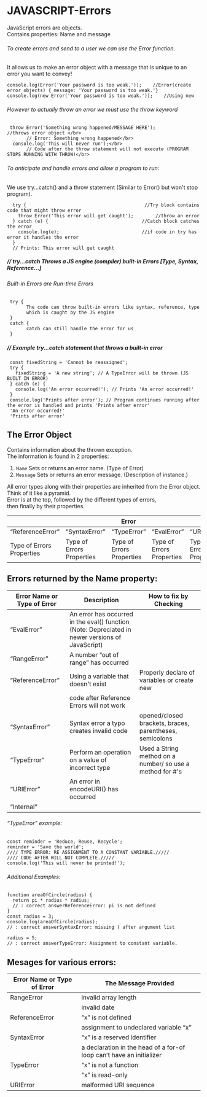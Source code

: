 # JAVASCRIPT-Errors
JavaScript errors are objects. </br>
  Contains properties: Name and message </br>

###### To create errors and send to a user we can use the Error function. <br> 
   It allows us to make an error object with a message that is unique to an error you want to convey! </br>
   
    console.log(Error('Your password is too weak.'));    //Error(create error objects) { message: 'Your password is too weak.'}
    console.log(new Error('Your password is too weak.'));    //Using new  

###### However to actually throw an error we must use the throw keyword</br>

     throw Error('Something wrong happened/MESSAGE HERE');              //throws error object </br>
           // Error: Something wrong happened</br>
      console.log('This will never run');</br>
           // Code after the throw statement will not execute (PROGRAM STOPS RUNNING WITH THROW)</br>

###### To anticipate and handle errors and allow a program to run:</br>
We use try...catch() and a throw statement (Similar to Error() but won't stop program). </br>

      try {                                           //Try block contains code that might throw error
        throw Error('This error will get caught');        //throw an error 
      } catch (e) {                                  //Catch block catches the error
        console.log(e);                              //if code in try has error it handles the error
      }
      // Prints: This error will get caught
      
##### // try...catch Throws a JS engine (compiler) built-in Errors [Type, Syntax, Reference...]
###### Built-in Errors are Run-time Errors

     try {
           The code can throw built-in errors like syntax, reference, type
           which is caught by the JS engine
     }
     catch {
           catch can still handle the error for us
     }
##### // Example try...catch statement that throws a built-in error     
     
     const fixedString = 'Cannot be reassigned';
     try {
       fixedString = 'A new string'; // A TypeError will be thrown (JS BUILT IN ERROR)
     } catch (e) {
       console.log('An error occurred!'); // Prints 'An error occurred!'
     }
     console.log('Prints after error'); // Program continues running after the error is handled and prints 'Prints after error'
     'An error occurred!'
     'Prints after error'
     
## The Error Object
Contains information about the thrown exception. </br>
The information is found in 2 properties:  </br>

1. `Name` Sets or returns an error name. (Type of Error)  </br>
2. `Message` Sets or returns an error message. (Description of instance.)  </br>


All error types along with their properties are inherited from the Error object. </br>
Think of it like a pyramid. </br>
Error is at the top, followed by the different types of errors, </br>
then finally by their properties.</br>

| | | Error |  | |
|-------|-------|------|------|------|
| “ReferenceError” | “SyntaxError” | “TypeError” | “EvalError” | “URIError” |
| Type of Errors Properties | Type of Errors Properties | Type of Errors Properties| Type of Errors Properties | Type of Errors Properties |

## Errors returned by the Name property:

|Error Name or Type of Error| Description | How to fix by Checking | 
|-------|-------|------|
| “EvalError” | An error has occurred in the eval() function (Note: Depreciated in newer versions of JavaScript) |
| “RangeError” | A number “out of range” has occurred | |
|“ReferenceError” | Using a variable that doesn't exist | Properly declare of variables or create new |
|| code after Reference Errors will not work|
| “SyntaxError” | Syntax error a typo creates invalid code| opened/closed brackets, braces, parentheses, semicolons |
| “TypeError” | Perform an operation on a value of incorrect type | Used a String method on a number/ so use a method for #'s |
| “URIError” | An error in encodeURI() has occurred | |
| “Internal” |  | |

###### “TypeError” example: 

    const reminder = 'Reduce, Reuse, Recycle';
    reminder = 'Save the world';
    //// TYPE ERROR: RE ASSIGNMENT TO A CONSTANT VARIABLE./////
    //// CODE AFTER WILL NOT COMPLETE./////
    console.log('This will never be printed!');
    
###### Additional Examples:

    function areaOfCircle(radius) {
      return pi * radius * radius;
      // : correct answerReferenceError: pi is not defined
    }
    const radius = 3;
    console.log(areaOfCircle(radius);
    // : correct answerSyntaxError: missing ) after argument list
                
    radius = 5;
    // : correct answerTypeError: Assignment to constant variable.
 
## Mesages for various errors:
|Error Name or Type of Error| The Message Provided |
|-------|-------|
| RangeError|  invalid array length |
| |  invalid date|
| ReferenceError |  “x” is not defined |
|| assignment to undeclared variable “x” |
| SyntaxError | “x” is a reserved identifier |
||  a declaration in the head of a for-of loop can’t have an initializer |
| TypeError |  “x” is not a function |
||  “x” is read-only |
| URIError| malformed URI sequence |


  



  
